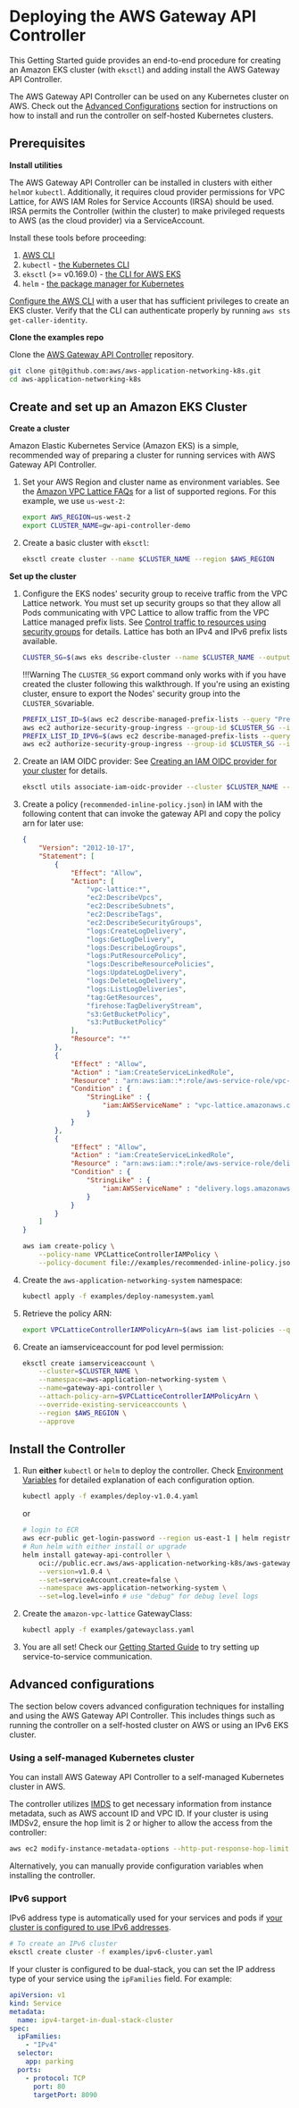 # Deploying the AWS Gateway API Controller

This Getting Started guide provides an end-to-end procedure for creating an Amazon EKS cluster (with `eksctl`) and adding install the AWS Gateway API Controller. 

The AWS Gateway API Controller can be used on any Kubernetes cluster on AWS. Check out the [Advanced Configurations](https://www.gateway-api-controller.eks.aws.dev/guides/deploy/#using-a-self-managed-kubernetes-cluster) section for instructions on how to install and run the controller on self-hosted Kubernetes clusters.

## Prerequisites

**Install utilities**

The AWS Gateway API Controller can be installed in clusters with either `helm`or `kubectl`. Additionally, it requires cloud provider permissions for VPC Lattice, for AWS IAM Roles for Service Accounts (IRSA) should be used. IRSA permits the Controller
(within the cluster) to make privileged requests to AWS (as the cloud provider) via a ServiceAccount.

Install these tools before proceeding:

1. [AWS CLI](https://docs.aws.amazon.com/cli/latest/userguide/install-cliv2-linux.html)
2. `kubectl` - [the Kubernetes CLI](https://kubernetes.io/docs/tasks/tools/install-kubectl-linux/)
3. `eksctl` (>= v0.169.0) - [the CLI for AWS EKS](https://docs.aws.amazon.com/eks/latest/userguide/eksctl.html)
4. `helm` - [the package manager for Kubernetes](https://helm.sh/docs/intro/install/)

[Configure the AWS CLI](https://docs.aws.amazon.com/cli/latest/userguide/cli-configure-quickstart.html)
with a user that has sufficient privileges to create an EKS cluster. Verify that the CLI can
authenticate properly by running `aws sts get-caller-identity`.

**Clone the examples repo**

Clone the [AWS Gateway API Controller](https://github.com/aws/aws-application-networking-k8s) repository.

   ```bash linenums="1"
   git clone git@github.com:aws/aws-application-networking-k8s.git
   cd aws-application-networking-k8s
   ```

## Create and set up an Amazon EKS Cluster

**Create a cluster**

Amazon Elastic Kubernetes Service (Amazon EKS) is a simple, recommended way of preparing a cluster for running services with AWS Gateway API Controller.

1. Set your AWS Region and cluster name as environment variables. See the [Amazon VPC Lattice FAQs](https://aws.amazon.com/vpc/lattice/faqs/) for a list of supported regions. For this example, we use `us-west-2`:
   ```bash linenums="1"
   export AWS_REGION=us-west-2
   export CLUSTER_NAME=gw-api-controller-demo
   ```
1. Create a basic cluster with `eksctl`:
   ```bash 
   eksctl create cluster --name $CLUSTER_NAME --region $AWS_REGION
   ```

**Set up the cluster**

1. Configure the EKS nodes' security group to receive traffic from the VPC Lattice network. You must set up security groups so that they allow all Pods communicating with VPC Lattice to allow traffic from the VPC Lattice managed prefix lists.  See [Control traffic to resources using security groups](https://docs.aws.amazon.com/vpc/latest/userguide/VPC_SecurityGroups.html) for details. Lattice has both an IPv4 and IPv6 prefix lists available.

    ```bash 
    CLUSTER_SG=$(aws eks describe-cluster --name $CLUSTER_NAME --output json| jq -r '.cluster.resourcesVpcConfig.clusterSecurityGroupId')
    ```
    !!!Warning
        The `CLUSTER_SG` export command only works with if you have created the cluster following this walkthrough. If you're using an existing cluster, ensure to export the Nodes' security group into the `CLUSTER_SG`variable.

    ```bash linenums="1"
    PREFIX_LIST_ID=$(aws ec2 describe-managed-prefix-lists --query "PrefixLists[?PrefixListName=="\'com.amazonaws.$AWS_REGION.vpc-lattice\'"].PrefixListId" | jq -r '.[]')
    aws ec2 authorize-security-group-ingress --group-id $CLUSTER_SG --ip-permissions "PrefixListIds=[{PrefixListId=${PREFIX_LIST_ID}}],IpProtocol=-1"
    PREFIX_LIST_ID_IPV6=$(aws ec2 describe-managed-prefix-lists --query "PrefixLists[?PrefixListName=="\'com.amazonaws.$AWS_REGION.ipv6.vpc-lattice\'"].PrefixListId" | jq -r '.[]')
    aws ec2 authorize-security-group-ingress --group-id $CLUSTER_SG --ip-permissions "PrefixListIds=[{PrefixListId=${PREFIX_LIST_ID_IPV6}}],IpProtocol=-1"
    ```

1. Create an IAM OIDC provider: See [Creating an IAM OIDC provider for your cluster](https://docs.aws.amazon.com/eks/latest/userguide/enable-iam-roles-for-service-accounts.html) for details.
    ```bash 
    eksctl utils associate-iam-oidc-provider --cluster $CLUSTER_NAME --approve --region $AWS_REGION
    ```
1. Create a policy (`recommended-inline-policy.json`) in IAM with the following content that can invoke the gateway API and copy the policy arn for later use:

    ```json title="recommended-inline-policy.json"
    {
        "Version": "2012-10-17",
        "Statement": [
            {
                "Effect": "Allow",
                "Action": [
                    "vpc-lattice:*",
                    "ec2:DescribeVpcs",
                    "ec2:DescribeSubnets",
                    "ec2:DescribeTags",
                    "ec2:DescribeSecurityGroups",
                    "logs:CreateLogDelivery",
                    "logs:GetLogDelivery",
                    "logs:DescribeLogGroups",
                    "logs:PutResourcePolicy",
                    "logs:DescribeResourcePolicies",
                    "logs:UpdateLogDelivery",
                    "logs:DeleteLogDelivery",
                    "logs:ListLogDeliveries",
                    "tag:GetResources",
                    "firehose:TagDeliveryStream",
                    "s3:GetBucketPolicy",
                    "s3:PutBucketPolicy"
                ],
                "Resource": "*"
            },
            {
                "Effect" : "Allow",
                "Action" : "iam:CreateServiceLinkedRole",
                "Resource" : "arn:aws:iam::*:role/aws-service-role/vpc-lattice.amazonaws.com/AWSServiceRoleForVpcLattice",
                "Condition" : {
                    "StringLike" : {
                        "iam:AWSServiceName" : "vpc-lattice.amazonaws.com"
                    }
                }
            },
            {
                "Effect" : "Allow",
                "Action" : "iam:CreateServiceLinkedRole",
                "Resource" : "arn:aws:iam::*:role/aws-service-role/delivery.logs.amazonaws.com/AWSServiceRoleForLogDelivery",
                "Condition" : {
                    "StringLike" : {
                        "iam:AWSServiceName" : "delivery.logs.amazonaws.com"
                    }
                }
            }
        ]
    }
    ```

    ```bash  linenums="1"
    aws iam create-policy \
        --policy-name VPCLatticeControllerIAMPolicy \
        --policy-document file://examples/recommended-inline-policy.json
    ```

1. Create the `aws-application-networking-system` namespace:
   ```bash  
   kubectl apply -f examples/deploy-namesystem.yaml
   ```
1. Retrieve the policy ARN:
   ```bash  
   export VPCLatticeControllerIAMPolicyArn=$(aws iam list-policies --query 'Policies[?PolicyName==`VPCLatticeControllerIAMPolicy`].Arn' --output text)
   ```
1. Create an iamserviceaccount for pod level permission:

    ```bash  linenums="1"
    eksctl create iamserviceaccount \
        --cluster=$CLUSTER_NAME \
        --namespace=aws-application-networking-system \
        --name=gateway-api-controller \
        --attach-policy-arn=$VPCLatticeControllerIAMPolicyArn \
        --override-existing-serviceaccounts \
        --region $AWS_REGION \
        --approve
    ```

## Install the Controller

1. Run **either** `kubectl` or `helm` to deploy the controller. Check [Environment Variables](../guides/environment.md) for detailed explanation of each configuration option.

    ```bash 
    kubectl apply -f examples/deploy-v1.0.4.yaml
    ```
    or
    ```bash linenums="1"
    # login to ECR
    aws ecr-public get-login-password --region us-east-1 | helm registry login --username AWS --password-stdin public.ecr.aws
    # Run helm with either install or upgrade
    helm install gateway-api-controller \
        oci://public.ecr.aws/aws-application-networking-k8s/aws-gateway-controller-chart \
        --version=v1.0.4 \
        --set=serviceAccount.create=false \
        --namespace aws-application-networking-system \
        --set=log.level=info # use "debug" for debug level logs
    ```

1. Create the `amazon-vpc-lattice` GatewayClass:
   ```bash 
   kubectl apply -f examples/gatewayclass.yaml
   ```

1. You are all set! Check our [Getting Started Guide](getstarted.md) to try setting up service-to-service communication.

## Advanced configurations

The section below covers advanced configuration techniques for installing and using the AWS Gateway API Controller. This includes things such as running the controller on a self-hosted cluster on AWS or using an IPv6 EKS cluster.

### Using a self-managed Kubernetes cluster

You can install AWS Gateway API Controller to a self-managed Kubernetes cluster in AWS.

The controller utilizes [IMDS](https://docs.aws.amazon.com/AWSEC2/latest/UserGuide/ec2-instance-metadata.html) to get necessary information from instance metadata, such as AWS account ID and VPC ID.
If your cluster is using IMDSv2, ensure the hop limit is 2 or higher to allow the access from the controller:

```bash linenums="1"
aws ec2 modify-instance-metadata-options --http-put-response-hop-limit 2 --region <region> --instance-id <instance-id>
```

Alternatively, you can manually provide configuration variables when installing the controller.

### IPv6 support

IPv6 address type is automatically used for your services and pods if
[your cluster is configured to use IPv6 addresses](https://docs.aws.amazon.com/eks/latest/userguide/cni-ipv6.html).

```bash linenums="1"
# To create an IPv6 cluster
eksctl create cluster -f examples/ipv6-cluster.yaml
```

If your cluster is configured to be dual-stack, you can set the IP address type
of your service using the `ipFamilies` field. For example:

```yaml title="parking_service.yaml"
apiVersion: v1
kind: Service
metadata:
  name: ipv4-target-in-dual-stack-cluster
spec:
  ipFamilies:
    - "IPv4"
  selector:
    app: parking
  ports:
    - protocol: TCP
      port: 80
      targetPort: 8090
```



